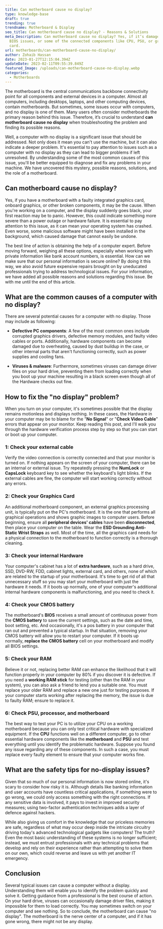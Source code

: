 ```yaml
---
title: Can motherboard cause no display?
type: knowledge-base
draft: true
trending: true
trendname: Motherboard & Display
seo_title: Can motherboard cause no display? - Reasons & Solutions
meta_Description: Can motherboard cause no display? Yes, if it’s damaged, has
  BIOS issues, or some of the connected components like CPU, PSU, or graphics
  card.
url: motherboards/can-motherboard-cause-no-display/
author: Zohaib Hassan
date: 2023-01-27T12:15:04.394Z
updateDate: 2023-02-11T09:55:39.849Z
featured_Image: /uploads/can-motherboard-cause-no-display.webp
categories:
  - Motherboards
---
```

The motherboard is the central communications backbone connectivity point for all components and external devices in a computer. Almost all computers, including desktops, laptops, and other computing devices, contain motherboards. But sometimes, some issues occur with computers, and no display is one of them. Many users often consider motherboards the primary reason behind this issue. Therefore, it’s crucial to understand **can motherboard cause no display** when troubleshooting the problem and finding its possible reasons.

Well, a computer with no display is a significant issue that should be addressed. Not only does it mean you can't use the machine, but it can also indicate a deeper problem. It's essential to pay attention to issues such as a computer with no display as they can lead to bigger problems if left unresolved. By understanding some of the most common causes of this issue, you'll be better equipped to diagnose and fix any problems in your machine. We have uncovered this mystery, possible reasons, solutions, and the role of a motherboard. 

## Can motherboard cause no display?

Yes, if you have a motherboard with a faulty integrated graphics card, onboard graphics, or other broken components, it may be the cause. When you're working on a computer, and the display suddenly goes black, your first reaction may be to panic. However, this could indicate something more severe than a power outage or hardware failure. It is essential to pay attention to this issue, as it can mean your operating system has crashed. Even worse, some malicious software might have been installed in the background, which caused damage that cannot easily be undone.

The best line of action is obtaining the help of a computer expert. Before moving forward, weighing all these options, especially when working with private information like bank account numbers, is essential. How can we make sure that our personal information is secure online? By doing it this way, we also avoid future expensive repairs brought on by uneducated professionals trying to address technological issues. For your information, we have added all possible reasons and solutions regarding this issue. Be with me until the end of this article. 

## What are the common causes of a computer with no display?

There are several potential causes for a computer with no display. Those may include as following: 

* **Defective PC components**: A few of the most common ones include corrupted graphics drivers, defective memory modules, and faulty video cables or ports. Additionally, hardware components can become damaged due to overheating, caused by dust buildup in the case, or other internal parts that aren't functioning correctly, such as power supplies and cooling fans.


* **Viruses & malware**: Furthermore, sometimes viruses can damage driver files on your hard drive, preventing them from loading correctly when you boot up your machine resulting in a black screen even though all of the Hardware checks out fine. 

## How to fix the "no display" problem?

When you turn on your computer, it's sometimes possible that the display remains motionless and displays nothing. In these cases, the Hardware in your computer may be to blame for the "**No Signal**" or "**Check Video Cable**" errors that appear on your monitor. Keep reading this post, and I'll walk you through the hardware verification process step by step so that you can start or boot up your computer.

### 1: Check your external cable 

Verify the video connection is correctly connected and that your monitor is turned on. If nothing appears on the screen of your computer, there can be an internal or external issue. Try repeatedly pressing the **NumLock** or **CapsLock** keyboard key to see whether the keyboard's light blinks. If the external cables are fine, the computer will start working correctly without any errors.

### 2: Check your Graphics Card 

An additional motherboard component, an external graphics processing unit, is typically put on the PC's motherboard. It is the one that performs all graphical operations and shows graphic images to computer users. Before beginning, ensure all **peripheral devices' cables** have been **disconnected**, then place your computer on the table. Wear the **ESD Grounding Anti-Static Wrist Straps** as well. Most of the time, all the graphics card needs for a physical connection to the motherboard to function correctly is a thorough cleaning.

### 3: Check your internal Hardware

Your computer's cabinet has a lot of **extra hardware**, such as a hard drive, SSD, DVD-RW, FDD, cabinet lights, external card, and others, none of which are related to the startup of your motherboard. It's time to get rid of all that unnecessary stuff so you may start your motherboard with just the hardware it needs. If it boots up normally, one of your computer's additional internal hardware components is malfunctioning, and you need to check it.

### 4: Check your CMOS battery 

The motherboard's **BIOS** receives a small amount of continuous power from the **CMOS battery** to save the current settings, such as the date and time, boot setting, etc. And occasionally, it's a pos battery in your computer that ran out and prevented a typical startup. In that situation, removing your CMOS battery will allow you to restart your computer. If it boots up normally, **replace the CMOS battery** cell on your motherboard and modify all BIOS settings.

### 5: Check your RAM

Believe it or not, replacing better RAM can enhance the likelihood that it will function properly in your computer by 80% if you discover it is defective. If you need a **working RAM stick** for testing (other than the RAM in your system), you can also ask a friend to lend you a suitable one. You must replace your older RAM and replace a new one just for testing purposes. If your computer starts working after replacing the memory, the issue is due to faulty RAM; ensure to replace it. 

### 6: Check PSU, processor, and motherboard

The best way to test your PC is to utilize your CPU on a working motherboard because you can only test critical hardware with specialized equipment. If the **CPU** functions well on a different computer, go to other essential hardware components like the **motherboard** and **PSU** and test everything until you identify the problematic hardware. Suppose you found any issue regarding any of these components. In such a case, you must replace every faulty element to ensure that your computer works fine. 

## What are the safety tips for no-display issues?

Given that so much of our personal information is now stored online, it's scary to consider how risky it is. Although details like banking information and user accounts have countless critical applications, if something were to go wrong, we could only access something with the right connections. If any sensitive data is involved, it pays to invest in improved security measures; using two-factor authentication techniques adds a layer of defence against hackers.

While also giving us comfort in the knowledge that our priceless memories are safe, regardless of what may occur deep inside the intricate circuitry driving today's advanced technological gadgets like computers! The truth? Even the most basic understanding of these systems is no longer sufficient; instead, we must entrust professionals with any technical problems that develop and rely on their experience rather than attempting to solve them on our own, which could reverse and leave us with yet another IT emergency.

## Conclusion

Several typical issues can cause a computer without a display. Understanding them will enable you to identify the problem quickly and solve it. Getting guidance from a professional is the best course of action. On your hard drive, viruses can occasionally damage driver files, making it impossible for them to load correctly. You may sometimes switch on your computer and see nothing. So to conclude, the motherboard can cause "no display". The motherboard is the nerve center of a computer, and if it has gone wrong, there might not be any display.